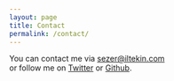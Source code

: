 ```yaml
---
layout: page
title: Contact
permalink: /contact/
---
```


You can contact me via [sezer@iltekin.com](mailto:sezer@iltekin.com) <br/>or follow me on [Twitter](https://twitter.com/kelimelerbenim) 
or [Github](https://github.com/iltekin).